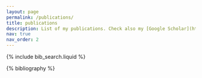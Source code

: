 ```yaml
---
layout: page
permalink: /publications/
title: publications
description: List of my publications. Check also my [Google Scholar](https://scholar.google.com/citations?user=4XT8OgEAAAAJ&hl=en).
nav: true
nav_order: 2
---
```


<!-- _pages/publications.md -->

<!-- Bibsearch Feature -->

{% include bib_search.liquid %}

<div class="publications">

{% bibliography %}

</div>
